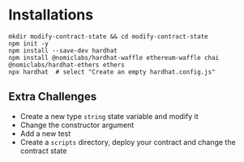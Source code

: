 # Installations

```shell
mkdir modify-contract-state && cd modify-contract-state
npm init -y
npm install --save-dev hardhat
npm install @nomiclabs/hardhat-waffle ethereum-waffle chai @nomiclabs/hardhat-ethers ethers
npx hardhat  # select "Create an empty hardhat.config.js"
```

## Extra Challenges

- Create a new type `string` state variable and modify it
- Change the constructor argument
- Add a new test
- Create a `scripts` directory, deploy your contract and change the contract state
